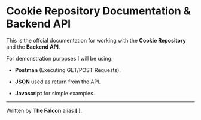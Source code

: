 # Cookie Repository Documentation & Backend API

This is the offcial documentation for working with the **Cookie Repository** and the **Backend API**.

For demonstration purposes I will be using:

 - **Postman** (Executing GET/POST Requests).
 
 - **JSON** used as return from the API.
 
 - **Javascript** for simple examples.
___

Written by **The Falcon** alias **[ ]**.